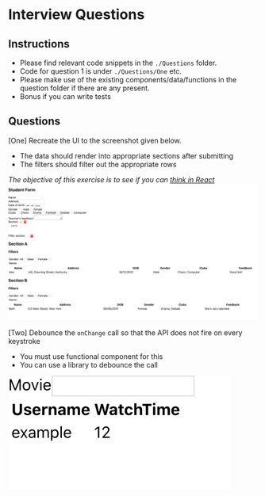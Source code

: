 # Interview Questions

## Instructions

- Please find relevant code snippets in the `./Questions` folder.
- Code for question 1 is under `./Questions/One` etc.
- Please make use of the existing components/data/functions in the question folder if there are any present.
- Bonus if you can write tests

## Questions

[One] Recreate the UI to the screenshot given below.

- The data should render into appropriate sections after submitting
- The filters should filter out the appropriate rows

_The objective of this exercise is to see if you can [think in React](https://reactjs.org/docs/thinking-in-react.html)_
![Screenshot](public/one.png?raw=true "Example UI")

[Two] Debounce the `onChange` call so that the API does not fire on every keystroke

- You must use functional component for this
- You can use a library to debounce the call

![Screenshot](public/two.png?raw=true "Example UI")
